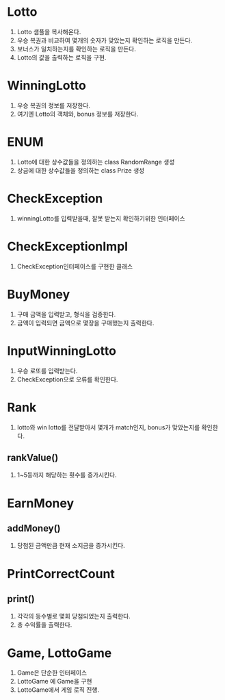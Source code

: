 # Lotto

1. Lotto 샘플을 복사해온다.
2. 우승 복권과 비교하여 몇개의 숫자가 맞았는지 확인하는 로직을 만든다.
3. 보너스가 일치하는지를 확인하는 로직을 만든다.
4. Lotto의 값을 출력하는 로직을 구현.

# WinningLotto

1. 우승 복권의 정보를 저장한다.
2. 여기엔 Lotto의 객체와, bonus 정보를 저장한다.

# ENUM 

1. Lotto에 대한 상수값들을 정의하는 class RandomRange 생성
2. 상금에 대한 상수값들을 정의하는 class Prize 생성

# CheckException

1. winningLotto를 입력받을때, 잘못 받는지 확인하기위한 인터페이스

# CheckExceptionImpl

1. CheckException인터페이스를 구현한 클래스

# BuyMoney

1. 구매 금액을 입력받고, 형식을 검증한다.
2. 금액이 입력되면 금액으로 몇장을 구매했는지 출력한다.

# InputWinningLotto

1. 우승 로또를 입력받는다.
2. CheckException으로 오류를 확인한다.

# Rank

1. lotto와 win lotto를 전달받아서 몇개가 match인지, bonus가 맞았는지를 확인한다.

## rankValue()

1. 1~5등까지 해당하는 횟수를 증가시킨다.

# EarnMoney

## addMoney()

1. 당첨된 금액만큼 현재 소지금을 증가시킨다.

# PrintCorrectCount

## print()

1. 각각의 등수별로 몇회 당첨되었는지 출력한다.
2. 총 수익률을 출력한다.

# Game, LottoGame
1. Game은 단순한 인터페이스
2. LottoGame 에 Game을 구현
3. LottoGame에서 게임 로직 진행.



